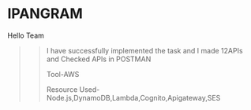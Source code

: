 # IPANGRAM
Hello Team
>>
>> I have successfully implemented the task and I made 12APIs and Checked APIs in POSTMAN
>> 
>> Tool-AWS
>> 
>> Resource Used-Node.js,DynamoDB,Lambda,Cognito,Apigateway,SES
